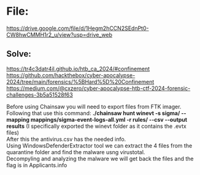 # File: 
https://drive.google.com/file/d/1Hegm2hCCN2SEdnPt0-CW8hwCMMH1r2_u/view?usp=drive_web  

## Solve: 
https://tr4c3datr4il.github.io/htb_ca_2024/#confinement  
https://github.com/hackthebox/cyber-apocalypse-2024/tree/main/forensics/%5BHard%5D%20Confinement  
https://medium.com/@cxzero/cyber-apocalypse-htb-ctf-2024-forensic-challenges-3b5a51528f63  
  
Before using Chainsaw you will need to export files from FTK imager.  
Following that use this command:    **./chainsaw hunt winevt -s sigma/ --mapping mappings/sigma-event-logs-all.yml -r rules/ --csv --output results**     (I specifically exported the winevt folder as it contains the .evtx files)  
After this the antivirus.csv has the needed info.  
Using WindowsDefenderExtractor tool we can extract the 4 files from the quarantine folder and find the malware usng virustotal.   
Decompyling and analyzing the malware we will get back the files and the flag is in Applicants.info  
